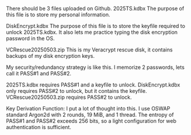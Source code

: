 There should be 3 files uploaded on Github.
2025TS.kdbx
The purpose of this file is to store my personal information.

DiskEncrypt.kdbx
The purpose of this file is to store the keyfile required to unlock 2025TS.kdbx.
It also lets me practice typing the disk encryption password in the OS.

VCRescue20250503.zip
This is my Veracrypt rescue disk, it contains backups of my disk encryption keys.


My security/redundancy strategy is like this.
I memorize 2 passwords, lets call it PASS#1 and PASS#2.

2025TS.kdbx requires PASS#1 and a keyfile to unlock.
DiskEncrypt.kdbx only requires PASS#2 to unlock, but it contains the keyfile.
VCRescue20250503.zip requires PASS#2 to unlock.

Key Derivation Function:
I put a lot of thought into this. I use OSWAP standard Argon2d with 2 rounds, 19 MiB, and 1 thread.
The entropy of PASS#1 and PASS#2 exceeds 256 bits, so a light configuration for web authentication is sufficient.
